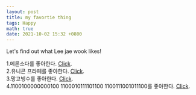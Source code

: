 ```yaml
---
layout: post
title: my favortie thing
tags: Happy
math: true
date: 2021-10-02 15:32 +0800
---
```

Let's find out what Lee jae wook likes!

1.메론소다를 좋아한다. [Click](https://www.10000recipe.com/recipe/view.html?seq=6914235).<BR>
2.유니콘 프라페를 좋아한다. [Click](https://destiny1995.tistory.com/m/49).<BR>
3.망고빙수를 좋아한다. [Click](https://smartdata.tistory.com/m/124).<BR>
4.1100100000000100 1100010111101100 1100111001011100를 좋아한다. [Click]().
